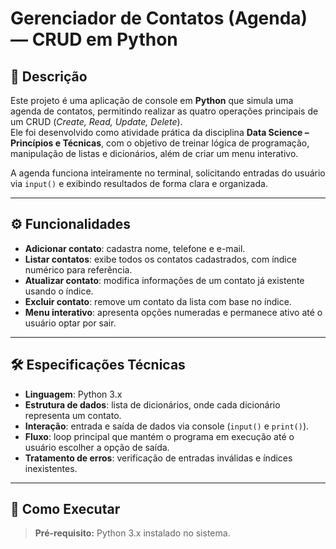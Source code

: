 # Gerenciador de Contatos (Agenda) — CRUD em Python

## 📌 Descrição
Este projeto é uma aplicação de console em **Python** que simula uma agenda de contatos, permitindo realizar as quatro operações principais de um CRUD (*Create, Read, Update, Delete*).  
Ele foi desenvolvido como atividade prática da disciplina **Data Science – Princípios e Técnicas**, com o objetivo de treinar lógica de programação, manipulação de listas e dicionários, além de criar um menu interativo.

A agenda funciona inteiramente no terminal, solicitando entradas do usuário via `input()` e exibindo resultados de forma clara e organizada.

---

## ⚙️ Funcionalidades
- **Adicionar contato**: cadastra nome, telefone e e-mail.
- **Listar contatos**: exibe todos os contatos cadastrados, com índice numérico para referência.
- **Atualizar contato**: modifica informações de um contato já existente usando o índice.
- **Excluir contato**: remove um contato da lista com base no índice.
- **Menu interativo**: apresenta opções numeradas e permanece ativo até o usuário optar por sair.

---

## 🛠️ Especificações Técnicas
- **Linguagem**: Python 3.x
- **Estrutura de dados**: lista de dicionários, onde cada dicionário representa um contato.
- **Interação**: entrada e saída de dados via console (`input()` e `print()`).
- **Fluxo**: loop principal que mantém o programa em execução até o usuário escolher a opção de saída.
- **Tratamento de erros**: verificação de entradas inválidas e índices inexistentes.

---

## 🚀 Como Executar

> **Pré-requisito:** Python 3.x instalado no sistema.

